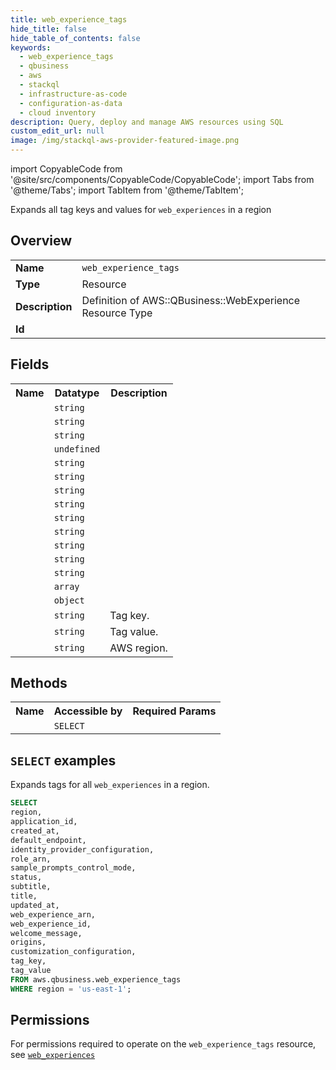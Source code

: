 ```yaml
---
title: web_experience_tags
hide_title: false
hide_table_of_contents: false
keywords:
  - web_experience_tags
  - qbusiness
  - aws
  - stackql
  - infrastructure-as-code
  - configuration-as-data
  - cloud inventory
description: Query, deploy and manage AWS resources using SQL
custom_edit_url: null
image: /img/stackql-aws-provider-featured-image.png
---
```


import CopyableCode from '@site/src/components/CopyableCode/CopyableCode';
import Tabs from '@theme/Tabs';
import TabItem from '@theme/TabItem';

Expands all tag keys and values for <code>web_experiences</code> in a region

## Overview
<table>
<tbody>
<tr><td><b>Name</b></td><td><code>web_experience_tags</code></td></tr>
<tr><td><b>Type</b></td><td>Resource</td></tr>
<tr><td><b>Description</b></td><td>Definition of AWS::QBusiness::WebExperience Resource Type</td></tr>
<tr><td><b>Id</b></td><td><CopyableCode code="aws.qbusiness.web_experience_tags" /></td></tr>
</tbody>
</table>

## Fields
<table>
<tbody>
<tr><th>Name</th><th>Datatype</th><th>Description</th></tr><tr><td><CopyableCode code="application_id" /></td><td><code>string</code></td><td></td></tr>
<tr><td><CopyableCode code="created_at" /></td><td><code>string</code></td><td></td></tr>
<tr><td><CopyableCode code="default_endpoint" /></td><td><code>string</code></td><td></td></tr>
<tr><td><CopyableCode code="identity_provider_configuration" /></td><td><code>undefined</code></td><td></td></tr>
<tr><td><CopyableCode code="role_arn" /></td><td><code>string</code></td><td></td></tr>
<tr><td><CopyableCode code="sample_prompts_control_mode" /></td><td><code>string</code></td><td></td></tr>
<tr><td><CopyableCode code="status" /></td><td><code>string</code></td><td></td></tr>
<tr><td><CopyableCode code="subtitle" /></td><td><code>string</code></td><td></td></tr>
<tr><td><CopyableCode code="title" /></td><td><code>string</code></td><td></td></tr>
<tr><td><CopyableCode code="updated_at" /></td><td><code>string</code></td><td></td></tr>
<tr><td><CopyableCode code="web_experience_arn" /></td><td><code>string</code></td><td></td></tr>
<tr><td><CopyableCode code="web_experience_id" /></td><td><code>string</code></td><td></td></tr>
<tr><td><CopyableCode code="welcome_message" /></td><td><code>string</code></td><td></td></tr>
<tr><td><CopyableCode code="origins" /></td><td><code>array</code></td><td></td></tr>
<tr><td><CopyableCode code="customization_configuration" /></td><td><code>object</code></td><td></td></tr>
<tr><td><CopyableCode code="tag_key" /></td><td><code>string</code></td><td>Tag key.</td></tr>
<tr><td><CopyableCode code="tag_value" /></td><td><code>string</code></td><td>Tag value.</td></tr>
<tr><td><CopyableCode code="region" /></td><td><code>string</code></td><td>AWS region.</td></tr>
</tbody>
</table>

## Methods

<table>
<tbody>
  <tr>
    <th>Name</th>
    <th>Accessible by</th>
    <th>Required Params</th>
  </tr>
  <tr>
    <td><CopyableCode code="list_resources" /></td>
    <td><code>SELECT</code></td>
    <td><CopyableCode code="region" /></td>
  </tr>
</tbody>
</table>

## `SELECT` examples
Expands tags for all <code>web_experiences</code> in a region.
```sql
SELECT
region,
application_id,
created_at,
default_endpoint,
identity_provider_configuration,
role_arn,
sample_prompts_control_mode,
status,
subtitle,
title,
updated_at,
web_experience_arn,
web_experience_id,
welcome_message,
origins,
customization_configuration,
tag_key,
tag_value
FROM aws.qbusiness.web_experience_tags
WHERE region = 'us-east-1';
```


## Permissions

For permissions required to operate on the <code>web_experience_tags</code> resource, see <a href="/services/qbusiness/web_experiences/#permissions"><code>web_experiences</code></a>

